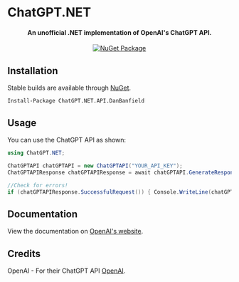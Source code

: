 # ChatGPT.NET

<h4 align="center">An unofficial .NET implementation of OpenAI's ChatGPT API.</h4>

<div align="center">

[![NuGet Package](https://img.shields.io/nuget/v/)](https://www.nuget.org/packages/ChatGPT.NET.API.DanBanfield/1.0.0)

</div>  

## Installation
Stable builds are available through [NuGet](https://www.nuget.org/packages/ChatGPT.NET.API.DanBanfield/1.0.0).  
```
Install-Package ChatGPT.NET.API.DanBanfield
```

## Usage
You can use the ChatGPT API as shown:
```csharp
using ChatGPT.NET;

ChatGPTAPI chatGPTAPI = new ChatGPTAPI("YOUR_API_KEY");
ChatGPTAPIResponse chatGPTAPIResponse = await chatGPTAPI.GenerateResponseAsync("YOUR_PROMPT_HERE");

//Check for errors!
if (chatGPTAPIResponse.SuccessfulRequest()) { Console.WriteLine(chatGPTAPIResponse.responseText); }
```

## Documentation

View the documentation on [OpenAI's website](https://platform.openai.com/docs/api-reference/chat).

## Credits
OpenAI - For their ChatGPT API [OpenAI](https://openai.com/).
